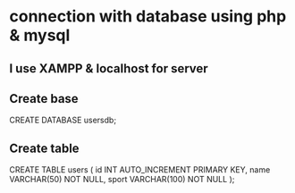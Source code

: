 # connection with database using php & mysql

## I use XAMPP & localhost for server

## Create base
CREATE DATABASE usersdb;

## Create table
CREATE TABLE users (
	id INT AUTO_INCREMENT PRIMARY KEY,
    name VARCHAR(50) NOT NULL,
    sport VARCHAR(100) NOT NULL
);
